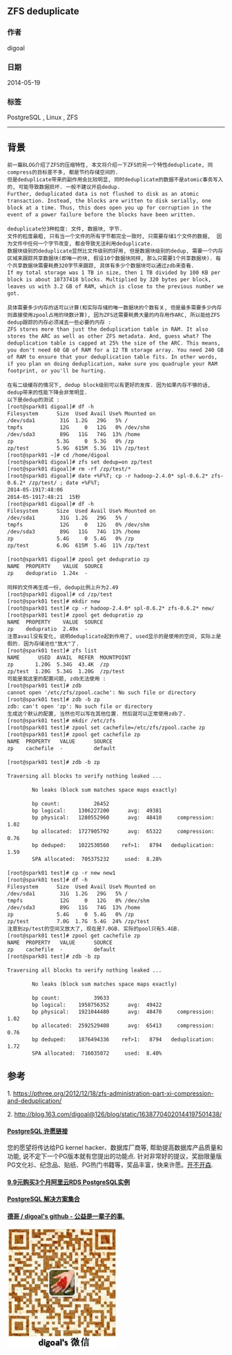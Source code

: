 ## ZFS deduplicate  
                                                                                                                                                             
### 作者                                                                                                                                                         
digoal                                                                                                                                                           
                                                                                                                                                       
### 日期                                                                                                                                                                          
2014-05-19                                                                                                                                                 
                                                                                                                                                        
### 标签                                                                                                                                                       
PostgreSQL , Linux , ZFS                                                                                                                                                     
                                                                                                                                                                                         
----                                                                                                                                                                 
                                                                                                                                                                                                     
## 背景     
```  
前一篇BLOG介绍了ZFS的压缩特性, 本文将介绍一下ZFS的另一个特性deduplicate, 同compress的目标差不多, 都是节约存储空间的.  
但是deduplicate带来的副作用会比较明显, 同时deduplicate的数据不是atomic事务写入的, 可能导致数据损坏. 一般不建议开启dedup.  
Further, deduplicated data is not flushed to disk as an atomic transaction. Instead, the blocks are written to disk serially, one block at a time. Thus, this does open you up for corruption in the event of a power failure before the blocks have been written.  
  
deduplicate分3种粒度: 文件, 数据块, 字节.  
文件的粒度最粗, 只有当一个文件的所有字节都完全一致时, 只需要存储1个文件的数据,  因为文件中任何一个字节改变, 都会导致无法利用deduplicate.  
数据块级别的deduplicate显然比文件级别的好用, 但是数据块级别的dedup, 需要一个内存区域来跟踪共享数据块(即唯一的块, 假设10个数据块同样, 那么只需要1个共享数据块). 每个共享数据块需要耗费320字节来跟踪, 具体有多少个数据块可以通过zdb来查看.  
If my total storage was 1 TB in size, then 1 TB divided by 100 KB per block is about 10737418 blocks. Multiplied by 320 bytes per block, leaves us with 3.2 GB of RAM, which is close to the previous number we got.  
  
具体需要多少内存的话可以计算(和实际存储的唯一数据块的个数有关, 但是最多需要多少内存则直接使用zpool占用的块数计算), 因为ZFS还需要耗费大量的内存用作ARC, 所以能给ZFS dedup跟踪的内存必须减去一些必要的内存 :   
ZFS stores more than just the deduplication table in RAM. It also stores the ARC as well as other ZFS metadata. And, guess what? The deduplication table is capped at 25% the size of the ARC. This means, you don't need 60 GB of RAM for a 12 TB storage array. You need 240 GB of RAM to ensure that your deduplication table fits. In other words, if you plan on doing deduplication, make sure you quadruple your RAM footprint, or you'll be hurting.  
  
在有二级缓存的情况下, dedup block级别可以有更好的发挥. 因为如果内存不够的话, dedup带来的性能下降会非常明显.  
以下是dedup的测试 :   
[root@spark01 digoal]# df -h  
Filesystem      Size  Used Avail Use% Mounted on  
/dev/sda1        31G  1.2G   29G   5% /  
tmpfs            12G     0   12G   0% /dev/shm  
/dev/sda3        89G   11G   74G  13% /home  
zp              5.3G     0  5.3G   0% /zp  
zp/test         5.9G  615M  5.3G  11% /zp/test  
[root@spark01 ~]# cd /home/digoal  
[root@spark01 digoal]# zfs set dedup=on zp/test  
[root@spark01 digoal]# rm -rf /zp/test/*  
[root@spark01 digoal]# date +%F%T; cp -r hadoop-2.4.0* spl-0.6.2* zfs-0.6.2* /zp/test/ ; date +%F%T;  
2014-05-1917:48:06  
2014-05-1917:48:21  15秒  
[root@spark01 digoal]# df -h  
Filesystem      Size  Used Avail Use% Mounted on  
/dev/sda1        31G  1.2G   29G   5% /  
tmpfs            12G     0   12G   0% /dev/shm  
/dev/sda3        89G   11G   74G  13% /home  
zp              5.4G     0  5.4G   0% /zp  
zp/test         6.0G  615M  5.4G  11% /zp/test  
  
[root@spark01 digoal]# zpool get dedupratio zp  
NAME  PROPERTY    VALUE  SOURCE  
zp    dedupratio  1.24x  -  
  
同样的文件再生成一份, dedup比例上升为2.49  
[root@spark01 digoal]# cd /zp/test  
[root@spark01 test]# mkdir new  
[root@spark01 test]# cp -r hadoop-2.4.0* spl-0.6.2* zfs-0.6.2* new/  
[root@spark01 test]# zpool get dedupratio zp  
NAME  PROPERTY    VALUE  SOURCE  
zp    dedupratio  2.49x  -  
注意avail没有变化, 说明deduplicate起到作用了, used显示的是使用的空间, 实际上是假的. 因为存储池也"放大"了.  
[root@spark01 test]# zfs list  
NAME      USED  AVAIL  REFER  MOUNTPOINT  
zp       1.20G  5.34G  43.4K  /zp  
zp/test  1.20G  5.34G  1.20G  /zp/test  
可能是我这里的配置问题, zdb无法使用 :   
[root@spark01 test]# zdb  
cannot open '/etc/zfs/zpool.cache': No such file or directory  
[root@spark01 test]# zdb -b zp  
zdb: can't open 'zp': No such file or directory  
生成这个默认的配置, 当然也可以写在其他位置. 然后就可以正常使用zdb了.  
[root@spark01 test]# mkdir /etc/zfs  
[root@spark01 test]# zpool set cachefile=/etc/zfs/zpool.cache zp  
[root@spark01 test]# zpool get cachefile zp  
NAME  PROPERTY   VALUE      SOURCE  
zp    cachefile  -          default  
  
[root@spark01 test]# zdb -b zp  
  
Traversing all blocks to verify nothing leaked ...  
  
        No leaks (block sum matches space maps exactly)  
  
        bp count:           26452  
        bp logical:    1306227200      avg:  49381  
        bp physical:   1280552960      avg:  48410     compression:   1.02  
        bp allocated:  1727905792      avg:  65322     compression:   0.76  
        bp deduped:    1022530560    ref>1:   8794   deduplication:   1.59  
        SPA allocated:  705375232     used:  8.28%  
  
[root@spark01 test]# cp -r new new1  
[root@spark01 test]# df -h  
Filesystem      Size  Used Avail Use% Mounted on  
/dev/sda1        31G  1.2G   29G   5% /  
tmpfs            12G     0   12G   0% /dev/shm  
/dev/sda3        89G   11G   74G  13% /home  
zp              5.4G     0  5.4G   0% /zp  
zp/test         7.0G  1.7G  5.4G  24% /zp/test  
注意到zp/test的空间又放大了, 现在是7.0GB. 实际的pool只有5.4GB.  
[root@spark01 test]# zpool get cachefile zp  
NAME  PROPERTY   VALUE      SOURCE  
zp    cachefile  -          default  
[root@spark01 test]# zdb -b zp  
  
Traversing all blocks to verify nothing leaked ...  
  
        No leaks (block sum matches space maps exactly)  
  
        bp count:           39633  
        bp logical:    1958756352      avg:  49422  
        bp physical:   1921044480      avg:  48470     compression:   1.02  
        bp allocated:  2592529408      avg:  65413     compression:   0.76  
        bp deduped:    1876494336    ref>1:   8794   deduplication:   1.72  
        SPA allocated:  716035072     used:  8.40%  
```  
  
## 参考  
1\. https://pthree.org/2012/12/18/zfs-administration-part-xi-compression-and-deduplication/  
  
2\. http://blog.163.com/digoal@126/blog/static/16387704020144197501438/  
    
      
  
  
  
  
  
  
  
  
  
  
  
  
  
  
  
  
  
  
  
  
  
  
  
  
  
  
  
  
  
  
  
  
  
  
  
  
  
  
  
  
  
  
  
  
  
  
  
  
  
  
  
  
  
  
  
  
  
  
  
  
  
  
  
  
  
  
  
  
  
  
  
  
  
#### [PostgreSQL 许愿链接](https://github.com/digoal/blog/issues/76 "269ac3d1c492e938c0191101c7238216")
您的愿望将传达给PG kernel hacker、数据库厂商等, 帮助提高数据库产品质量和功能, 说不定下一个PG版本就有您提出的功能点. 针对非常好的提议，奖励限量版PG文化衫、纪念品、贴纸、PG热门书籍等，奖品丰富，快来许愿。[开不开森](https://github.com/digoal/blog/issues/76 "269ac3d1c492e938c0191101c7238216").  
  
  
#### [9.9元购买3个月阿里云RDS PostgreSQL实例](https://www.aliyun.com/database/postgresqlactivity "57258f76c37864c6e6d23383d05714ea")
  
  
#### [PostgreSQL 解决方案集合](https://yq.aliyun.com/topic/118 "40cff096e9ed7122c512b35d8561d9c8")
  
  
#### [德哥 / digoal's github - 公益是一辈子的事.](https://github.com/digoal/blog/blob/master/README.md "22709685feb7cab07d30f30387f0a9ae")
  
  
![digoal's wechat](../pic/digoal_weixin.jpg "f7ad92eeba24523fd47a6e1a0e691b59")
  
